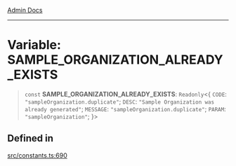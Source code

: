 [Admin Docs](/)

***

# Variable: SAMPLE\_ORGANIZATION\_ALREADY\_EXISTS

> `const` **SAMPLE\_ORGANIZATION\_ALREADY\_EXISTS**: `Readonly`\<\{ `CODE`: `"sampleOrganization.duplicate"`; `DESC`: `"Sample Organization was already generated"`; `MESSAGE`: `"sampleOrganization.duplicate"`; `PARAM`: `"sampleOrganization"`; \}\>

## Defined in

[src/constants.ts:690](https://github.com/Suyash878/talawa-api/blob/cfd688207611ba245c99edd8dbaccb2cdbf6a043/src/constants.ts#L690)
